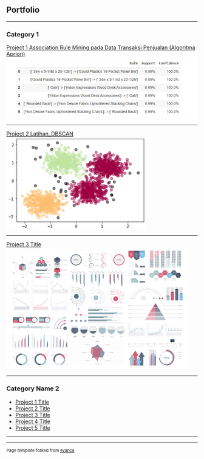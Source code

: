 ## Portfolio

---

### Category 1

[Project 1 Association Rule Mining pada Data Transaksi Penjualan (Algoritma Apriori)](https://colab.research.google.com/drive/1PItmImER1ynUEqY-RMZhcb1bR3Gfw9EA/)
<img src="images/project 1.png?raw=true"/>

---
[Project 2 Latihan_DBSCAN](https://colab.research.google.com/drive/1U-5VLEYZTinQp7WBwDropFbqxk0TTFIp)
<img src="images/project 2.png?raw=true"/>

---
[Project 3 Title](http://example.com/)
<img src="images/dummy_thumbnail.jpg?raw=true"/>

---

### Category Name 2

- [Project 1 Title](http://example.com/)
- [Project 2 Title](http://example.com/)
- [Project 3 Title](http://example.com/)
- [Project 4 Title](http://example.com/)
- [Project 5 Title](http://example.com/)

---




---
<p style="font-size:11px">Page template forked from <a href="https://github.com/evanca/quick-portfolio">evanca</a></p>
<!-- Remove above link if you don't want to attibute -->
